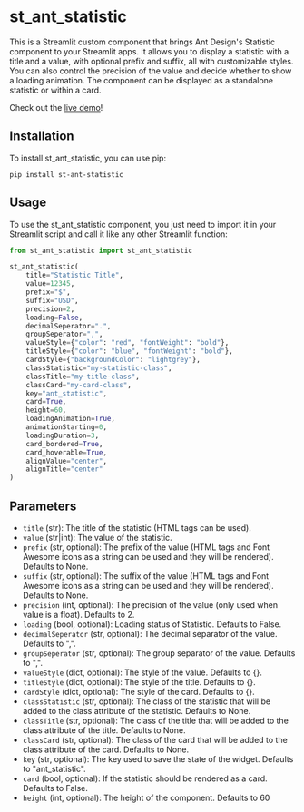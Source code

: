 # st_ant_statistic

This is a Streamlit custom component that brings Ant Design's Statistic component to your Streamlit apps. It allows you to display a statistic with a title and a value, with optional prefix and suffix, all with customizable styles. You can also control the precision of the value and decide whether to show a loading animation. The component can be displayed as a standalone statistic or within a card.

Check out the [live demo](https://st-statistic.streamlit.app/)!

## Installation

To install st_ant_statistic, you can use pip:

````
pip install st-ant-statistic
````

## Usage

To use the st_ant_statistic component, you just need to import it in your Streamlit script and call it like any other Streamlit function:

```` python
from st_ant_statistic import st_ant_statistic
````
```` python
st_ant_statistic(
    title="Statistic Title", 
    value=12345,
    prefix="$",
    suffix="USD",
    precision=2,
    loading=False,
    decimalSeperator=".",
    groupSeperator=",",
    valueStyle={"color": "red", "fontWeight": "bold"},
    titleStyle={"color": "blue", "fontWeight": "bold"},
    cardStyle={"backgroundColor": "lightgrey"},
    classStatistic="my-statistic-class",
    classTitle="my-title-class",
    classCard="my-card-class",
    key="ant_statistic",
    card=True,
    height=60,
    loadingAnimation=True,
    animationStarting=0,
    loadingDuration=3,
    card_bordered=True,
    card_hoverable=True,
    alignValue="center",
    alignTitle="center"
)
````

## Parameters

- `title` (str): The title of the statistic (HTML tags can be used).
- `value` (str|int): The value of the statistic.
- `prefix` (str, optional): The prefix of the value (HTML tags and Font Awesome icons as a string can be used and they will be rendered). Defaults to None.
- `suffix` (str, optional): The suffix of the value (HTML tags and Font Awesome icons as a string can be used and they will be rendered). Defaults to None.
- `precision` (int, optional): The precision of the value (only used when value is a float). Defaults to 2.
- `loading` (bool, optional): Loading status of Statistic. Defaults to False.
- `decimalSeperator` (str, optional): The decimal separator of the value. Defaults to ",".
- `groupSeperator` (str, optional): The group separator of the value. Defaults to ",".
- `valueStyle` (dict, optional): The style of the value. Defaults to {}.
- `titleStyle` (dict, optional): The style of the title. Defaults to {}.
- `cardStyle` (dict, optional): The style of the card. Defaults to {}.
- `classStatistic` (str, optional): The class of the statistic that will be added to the class attribute of the statistic. Defaults to None.
- `classTitle` (str, optional): The class of the title that will be added to the class attribute of the title. Defaults to None.
- `classCard` (str, optional): The class of the card that will be added to the class attribute of the card. Defaults to None.
- `key` (str, optional): The key used to save the state of the widget. Defaults to "ant_statistic".
- `card` (bool, optional): If the statistic should be rendered as a card. Defaults to False.
- `height` (int, optional): The height of the component. Defaults to 60
